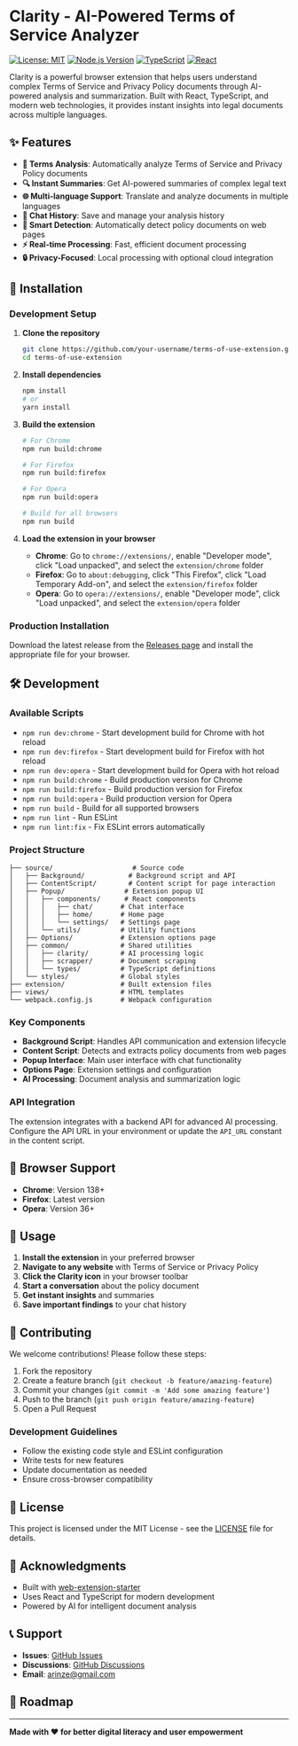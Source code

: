 # Clarity - AI-Powered Terms of Service Analyzer

[![License: MIT](https://img.shields.io/badge/License-MIT-yellow.svg)](https://opensource.org/licenses/MIT)
[![Node.js Version](https://img.shields.io/badge/node-%3E%3D22.0.0-brightgreen)](https://nodejs.org/)
[![TypeScript](https://img.shields.io/badge/TypeScript-4.9.5-blue)](https://www.typescriptlang.org/)
[![React](https://img.shields.io/badge/React-17.0.2-blue)](https://reactjs.org/)

Clarity is a powerful browser extension that helps users understand complex Terms of Service and Privacy Policy documents through AI-powered analysis and summarization. Built with React, TypeScript, and modern web technologies, it provides instant insights into legal documents across multiple languages.

## ✨ Features

- **📄 Terms Analysis**: Automatically analyze Terms of Service and Privacy Policy documents
- **🔍 Instant Summaries**: Get AI-powered summaries of complex legal text
- **🌐 Multi-language Support**: Translate and analyze documents in multiple languages
- **💾 Chat History**: Save and manage your analysis history
- **🎯 Smart Detection**: Automatically detect policy documents on web pages
- **⚡ Real-time Processing**: Fast, efficient document processing
- **🔒 Privacy-Focused**: Local processing with optional cloud integration

## 🚀 Installation

### Development Setup

1. **Clone the repository**
   ```bash
   git clone https://github.com/your-username/terms-of-use-extension.git
   cd terms-of-use-extension
   ```

2. **Install dependencies**
   ```bash
   npm install
   # or
   yarn install
   ```

3. **Build the extension**
   ```bash
   # For Chrome
   npm run build:chrome
   
   # For Firefox
   npm run build:firefox
   
   # For Opera
   npm run build:opera
   
   # Build for all browsers
   npm run build
   ```

4. **Load the extension in your browser**
   - **Chrome**: Go to `chrome://extensions/`, enable "Developer mode", click "Load unpacked", and select the `extension/chrome` folder
   - **Firefox**: Go to `about:debugging`, click "This Firefox", click "Load Temporary Add-on", and select the `extension/firefox` folder
   - **Opera**: Go to `opera://extensions/`, enable "Developer mode", click "Load unpacked", and select the `extension/opera` folder

### Production Installation

Download the latest release from the [Releases page](https://github.com/your-username/terms-of-use-extension/releases) and install the appropriate file for your browser.

## 🛠️ Development

### Available Scripts

- `npm run dev:chrome` - Start development build for Chrome with hot reload
- `npm run dev:firefox` - Start development build for Firefox with hot reload
- `npm run dev:opera` - Start development build for Opera with hot reload
- `npm run build:chrome` - Build production version for Chrome
- `npm run build:firefox` - Build production version for Firefox
- `npm run build:opera` - Build production version for Opera
- `npm run build` - Build for all supported browsers
- `npm run lint` - Run ESLint
- `npm run lint:fix` - Fix ESLint errors automatically

### Project Structure

```
├── source/                    # Source code
│   ├── Background/           # Background script and API
│   ├── ContentScript/        # Content script for page interaction
│   ├── Popup/               # Extension popup UI
│   │   ├── components/      # React components
│   │   │   ├── chat/       # Chat interface
│   │   │   ├── home/       # Home page
│   │   │   └── settings/   # Settings page
│   │   └── utils/          # Utility functions
│   ├── Options/            # Extension options page
│   ├── common/             # Shared utilities
│   │   ├── clarity/        # AI processing logic
│   │   ├── scrapper/       # Document scraping
│   │   └── types/          # TypeScript definitions
│   └── styles/             # Global styles
├── extension/              # Built extension files
├── views/                  # HTML templates
└── webpack.config.js       # Webpack configuration
```

### Key Components

- **Background Script**: Handles API communication and extension lifecycle
- **Content Script**: Detects and extracts policy documents from web pages
- **Popup Interface**: Main user interface with chat functionality
- **Options Page**: Extension settings and configuration
- **AI Processing**: Document analysis and summarization logic


### API Integration

The extension integrates with a backend API for advanced AI processing. Configure the API URL in your environment or update the `API_URL` constant in the content script.

## 📱 Browser Support

- **Chrome**: Version 138+
- **Firefox**: Latest version
- **Opera**: Version 36+

## 🎯 Usage

1. **Install the extension** in your preferred browser
2. **Navigate to any website** with Terms of Service or Privacy Policy
3. **Click the Clarity icon** in your browser toolbar
4. **Start a conversation** about the policy document
5. **Get instant insights** and summaries
6. **Save important findings** to your chat history

## 🤝 Contributing

We welcome contributions! Please follow these steps:

1. Fork the repository
2. Create a feature branch (`git checkout -b feature/amazing-feature`)
3. Commit your changes (`git commit -m 'Add some amazing feature'`)
4. Push to the branch (`git push origin feature/amazing-feature`)
5. Open a Pull Request

### Development Guidelines

- Follow the existing code style and ESLint configuration
- Write tests for new features
- Update documentation as needed
- Ensure cross-browser compatibility

## 📄 License

This project is licensed under the MIT License - see the [LICENSE](LICENSE) file for details.

## 🙏 Acknowledgments

- Built with [web-extension-starter](https://github.com/abhijithvijayan/web-extension-starter)
- Uses React and TypeScript for modern development
- Powered by AI for intelligent document analysis

## 📞 Support

- **Issues**: [GitHub Issues](https://github.com/LogicalOgbonna/clarity/issues)
- **Discussions**: [GitHub Discussions](https://github.com/LogicalOgbonna/clarity/discussions)
- **Email**: [arinze@gmail.com](mailto:arinze@gmail.com)

## 🔮 Roadmap


---

**Made with ❤️ for better digital literacy and user empowerment**
